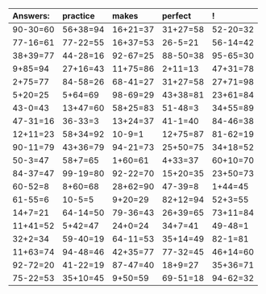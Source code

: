 | Answers: | practice | makes | perfect | ! |
| :--- | :--- | :--- | :--- | :--- |
| 90-30=60 | 56+38=94 | 16+21=37 | 31+27=58 | 52-20=32 | 
| 77-16=61 | 77-22=55 | 16+37=53 | 26-5=21 | 56-14=42 | 
| 38+39=77 | 44-28=16 | 92-67=25 | 88-50=38 | 95-65=30 | 
| 9+85=94 | 27+16=43 | 11+75=86 | 2+11=13 | 47+31=78 | 
| 2+75=77 | 84-58=26 | 68-41=27 | 31+27=58 | 27+71=98 | 
| 5+20=25 | 5+64=69 | 98-69=29 | 43+38=81 | 23+61=84 | 
| 43-0=43 | 13+47=60 | 58+25=83 | 51-48=3 | 34+55=89 | 
| 47-31=16 | 36-33=3 | 13+24=37 | 41-1=40 | 84-46=38 | 
| 12+11=23 | 58+34=92 | 10-9=1 | 12+75=87 | 81-62=19 | 
| 90-11=79 | 43+36=79 | 94-21=73 | 25+50=75 | 34+18=52 | 
| 50-3=47 | 58+7=65 | 1+60=61 | 4+33=37 | 60+10=70 | 
| 84-37=47 | 99-19=80 | 92-22=70 | 15+20=35 | 23+50=73 | 
| 60-52=8 | 8+60=68 | 28+62=90 | 47-39=8 | 1+44=45 | 
| 61-55=6 | 10-5=5 | 9+20=29 | 82+12=94 | 52+3=55 | 
| 14+7=21 | 64-14=50 | 79-36=43 | 26+39=65 | 73+11=84 | 
| 11+41=52 | 5+42=47 | 24+0=24 | 34+7=41 | 49-48=1 | 
| 32+2=34 | 59-40=19 | 64-11=53 | 35+14=49 | 82-1=81 | 
| 11+63=74 | 94-48=46 | 42+35=77 | 77-32=45 | 46+14=60 | 
| 92-72=20 | 41-22=19 | 87-47=40 | 18+9=27 | 35+36=71 | 
| 75-22=53 | 35+10=45 | 9+50=59 | 69-51=18 | 94-62=32 | 
